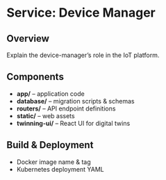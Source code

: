 # Service: Device Manager

## Overview
Explain the device-manager’s role in the IoT platform.

## Components
- **app/** – application code  
- **database/** – migration scripts & schemas  
- **routers/** – API endpoint definitions  
- **static/** – web assets  
- **twinning-ui/** – React UI for digital twins  

## Build & Deployment
- Docker image name & tag  
- Kubernetes deployment YAML  
